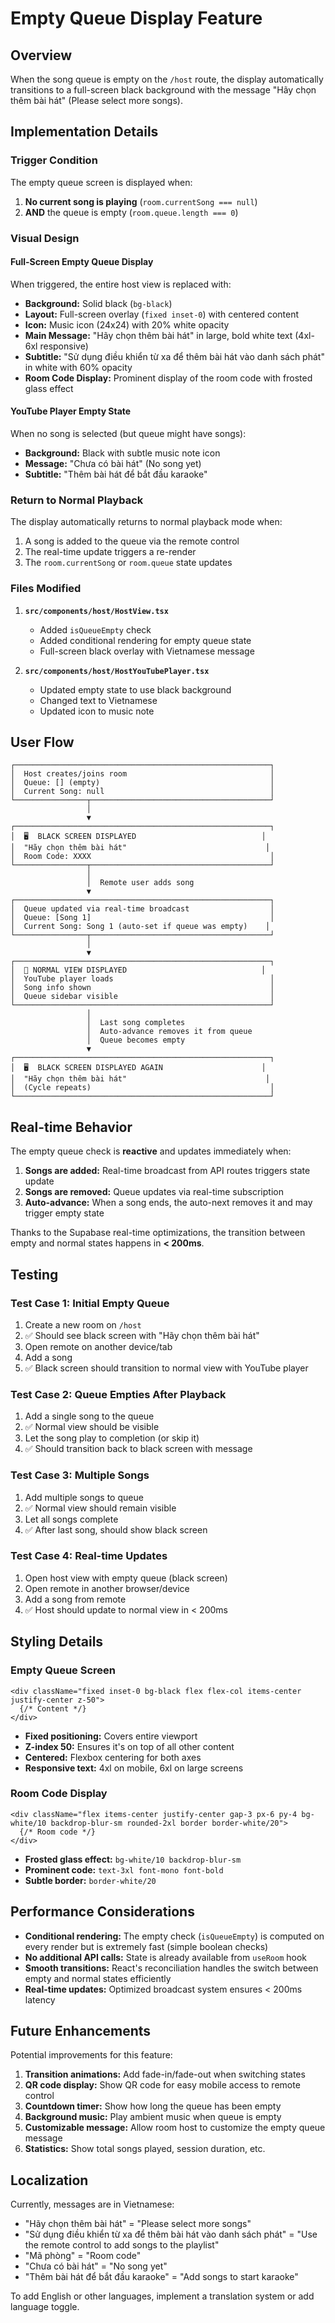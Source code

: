 # Empty Queue Display Feature

## Overview
When the song queue is empty on the `/host` route, the display automatically transitions to a full-screen black background with the message "Hãy chọn thêm bài hát" (Please select more songs).

## Implementation Details

### Trigger Condition
The empty queue screen is displayed when:
1. **No current song is playing** (`room.currentSong === null`)
2. **AND** the queue is empty (`room.queue.length === 0`)

### Visual Design

#### Full-Screen Empty Queue Display
When triggered, the entire host view is replaced with:
- **Background:** Solid black (`bg-black`)
- **Layout:** Full-screen overlay (`fixed inset-0`) with centered content
- **Icon:** Music icon (24x24) with 20% white opacity
- **Main Message:** "Hãy chọn thêm bài hát" in large, bold white text (4xl-6xl responsive)
- **Subtitle:** "Sử dụng điều khiển từ xa để thêm bài hát vào danh sách phát" in white with 60% opacity
- **Room Code Display:** Prominent display of the room code with frosted glass effect

#### YouTube Player Empty State
When no song is selected (but queue might have songs):
- **Background:** Black with subtle music note icon
- **Message:** "Chưa có bài hát" (No song yet)
- **Subtitle:** "Thêm bài hát để bắt đầu karaoke"

### Return to Normal Playback
The display automatically returns to normal playback mode when:
1. A song is added to the queue via the remote control
2. The real-time update triggers a re-render
3. The `room.currentSong` or `room.queue` state updates

### Files Modified

1. **`src/components/host/HostView.tsx`**
   - Added `isQueueEmpty` check
   - Added conditional rendering for empty queue state
   - Full-screen black overlay with Vietnamese message

2. **`src/components/host/HostYouTubePlayer.tsx`**
   - Updated empty state to use black background
   - Changed text to Vietnamese
   - Updated icon to music note

## User Flow

```
┌─────────────────────────────────────────────────────────┐
│  Host creates/joins room                                │
│  Queue: [] (empty)                                      │
│  Current Song: null                                     │
└────────────────┬────────────────────────────────────────┘
                 │
                 ▼
┌─────────────────────────────────────────────────────────┐
│  🖥️  BLACK SCREEN DISPLAYED                            │
│  "Hãy chọn thêm bài hát"                               │
│  Room Code: XXXX                                        │
└────────────────┬────────────────────────────────────────┘
                 │
                 │  Remote user adds song
                 ▼
┌─────────────────────────────────────────────────────────┐
│  Queue updated via real-time broadcast                  │
│  Queue: [Song 1]                                        │
│  Current Song: Song 1 (auto-set if queue was empty)    │
└────────────────┬────────────────────────────────────────┘
                 │
                 ▼
┌─────────────────────────────────────────────────────────┐
│  🎵 NORMAL VIEW DISPLAYED                              │
│  YouTube player loads                                   │
│  Song info shown                                        │
│  Queue sidebar visible                                  │
└─────────────────────────────────────────────────────────┘
                 │
                 │  Last song completes
                 │  Auto-advance removes it from queue
                 │  Queue becomes empty
                 ▼
┌─────────────────────────────────────────────────────────┐
│  🖥️  BLACK SCREEN DISPLAYED AGAIN                      │
│  "Hãy chọn thêm bài hát"                               │
│  (Cycle repeats)                                        │
└─────────────────────────────────────────────────────────┘
```

## Real-time Behavior

The empty queue check is **reactive** and updates immediately when:

1. **Songs are added:** Real-time broadcast from API routes triggers state update
2. **Songs are removed:** Queue updates via real-time subscription
3. **Auto-advance:** When a song ends, the auto-next removes it and may trigger empty state

Thanks to the Supabase real-time optimizations, the transition between empty and normal states happens in **< 200ms**.

## Testing

### Test Case 1: Initial Empty Queue
1. Create a new room on `/host`
2. ✅ Should see black screen with "Hãy chọn thêm bài hát"
3. Open remote on another device/tab
4. Add a song
5. ✅ Black screen should transition to normal view with YouTube player

### Test Case 2: Queue Empties After Playback
1. Add a single song to the queue
2. ✅ Normal view should be visible
3. Let the song play to completion (or skip it)
4. ✅ Should transition back to black screen with message

### Test Case 3: Multiple Songs
1. Add multiple songs to queue
2. ✅ Normal view should remain visible
3. Let all songs complete
4. ✅ After last song, should show black screen

### Test Case 4: Real-time Updates
1. Open host view with empty queue (black screen)
2. Open remote in another browser/device
3. Add a song from remote
4. ✅ Host should update to normal view in < 200ms

## Styling Details

### Empty Queue Screen
```tsx
<div className="fixed inset-0 bg-black flex flex-col items-center justify-center z-50">
  {/* Content */}
</div>
```

- **Fixed positioning:** Covers entire viewport
- **Z-index 50:** Ensures it's on top of all other content
- **Centered:** Flexbox centering for both axes
- **Responsive text:** 4xl on mobile, 6xl on large screens

### Room Code Display
```tsx
<div className="flex items-center justify-center gap-3 px-6 py-4 bg-white/10 backdrop-blur-sm rounded-2xl border border-white/20">
  {/* Room code */}
</div>
```

- **Frosted glass effect:** `bg-white/10 backdrop-blur-sm`
- **Prominent code:** `text-3xl font-mono font-bold`
- **Subtle border:** `border-white/20`

## Performance Considerations

- **Conditional rendering:** The empty check (`isQueueEmpty`) is computed on every render but is extremely fast (simple boolean checks)
- **No additional API calls:** State is already available from `useRoom` hook
- **Smooth transitions:** React's reconciliation handles the switch between empty and normal states efficiently
- **Real-time updates:** Optimized broadcast system ensures < 200ms latency

## Future Enhancements

Potential improvements for this feature:

1. **Transition animations:** Add fade-in/fade-out when switching states
2. **QR code display:** Show QR code for easy mobile access to remote control
3. **Countdown timer:** Show how long the queue has been empty
4. **Background music:** Play ambient music when queue is empty
5. **Customizable message:** Allow room host to customize the empty queue message
6. **Statistics:** Show total songs played, session duration, etc.

## Localization

Currently, messages are in Vietnamese:
- "Hãy chọn thêm bài hát" = "Please select more songs"
- "Sử dụng điều khiển từ xa để thêm bài hát vào danh sách phát" = "Use the remote control to add songs to the playlist"
- "Mã phòng" = "Room code"
- "Chưa có bài hát" = "No song yet"
- "Thêm bài hát để bắt đầu karaoke" = "Add songs to start karaoke"

To add English or other languages, implement a translation system or add language toggle.
